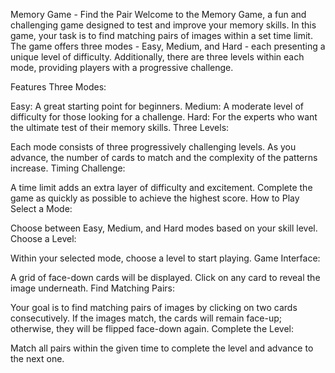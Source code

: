 Memory Game - Find the Pair
Welcome to the Memory Game, a fun and challenging game designed to test and improve your memory skills. In this game, your task is to find matching pairs of images within a set time limit. The game offers three modes - Easy, Medium, and Hard - each presenting a unique level of difficulty. Additionally, there are three levels within each mode, providing players with a progressive challenge.

Features
Three Modes:

Easy: A great starting point for beginners.
Medium: A moderate level of difficulty for those looking for a challenge.
Hard: For the experts who want the ultimate test of their memory skills.
Three Levels:

Each mode consists of three progressively challenging levels.
As you advance, the number of cards to match and the complexity of the patterns increase.
Timing Challenge:

A time limit adds an extra layer of difficulty and excitement.
Complete the game as quickly as possible to achieve the highest score.
How to Play
Select a Mode:

Choose between Easy, Medium, and Hard modes based on your skill level.
Choose a Level:

Within your selected mode, choose a level to start playing.
Game Interface:

A grid of face-down cards will be displayed. Click on any card to reveal the image underneath.
Find Matching Pairs:

Your goal is to find matching pairs of images by clicking on two cards consecutively.
If the images match, the cards will remain face-up; otherwise, they will be flipped face-down again.
Complete the Level:

Match all pairs within the given time to complete the level and advance to the next one.
